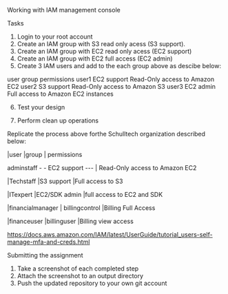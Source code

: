 Working with IAM management console

Tasks

1. Login to your root account
2. Create an IAM group with S3 read only acess (S3 support).
3. Create an IAM group with EC2 read only acess (EC2 support)
4. Create an IAM group with EC2 full access (EC2 admin)
5. Create 3 IAM users and add to the each group above as descibe below:


user      group          permissions
user1     EC2 support     Read-Only access to Amazon EC2
user2     S3 support      Read-Only access to Amazon S3
user3     EC2 admin       Full access to Amazon EC2 instances

6. Test your design

7. Perform clean up operations


Replicate the process above forthe Schulltech organization described below:


|user               |group        |  permissions

adminstaff - -  EC2 support ---        | Read-Only access to Amazon EC2

|Techstaff          |S3 support           |Full access to S3

|ITexpert           |EC2/SDK admin        |full access to EC2 and SDK

|financialmanager   | billingcontrol      |Billing Full Access  

|financeuser        |billinguser          |Billing view access



https://docs.aws.amazon.com/IAM/latest/UserGuide/tutorial_users-self-manage-mfa-and-creds.html


Submitting the assignment

1. Take a screenshot of each completed step
2. Attach the screenshot to an output directory
3. Push the updated repository to your own git account
